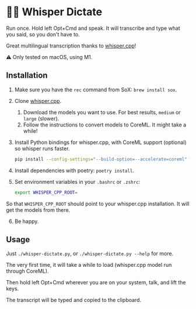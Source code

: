 # ✍🏼 Whisper Dictate

Run once. Hold left Opt+Cmd and speak. It will transcribe and type what you said, so you don't have to.

Great multilingual transcription thanks to [whisper.cpp](https://github.com/ggerganov/whisper.cpp)!

⚠️ Only tested on macOS, using M1.

## Installation

1. Make sure you have the `rec` command from SoX: `brew install sox`.
2. Clone [whisper.cpp](https://github.com/ggerganov/whisper.cpp#quick-start).

   1. Download the models you want to use. For best results, `medium` or `large` (slower).
   2. Follow the instructions to convert models to CoreML. It might take a while!

3. Install Python bindings for whisper.cpp, with CoreML support (optional) so whisper runs faster.

   ```bash
   pip install --config-settings="--build-option=--accelerate=coreml" whisper-cpp-pybind
   ````

4. Install dependencies with poetry: `poetry install`.

5. Set environment variables in your `.bashrc` or `.zshrc`:

   ```bash
   export WHISPER_CPP_ROOT=
   ```

  So that `WHISPER_CPP_ROOT` should point to your whisper.cpp installation. It will get the models from there.

6. Be happy.

## Usage

Just `./whisper-dictate.py`, or `./whisper-dictate.py --help` for more.

The very first time, it will take a while to load (whisper.cpp model run through CoreML).

Then hold left Opt+Cmd wherever you are on your system, talk, and lift the keys.

The transcript will be typed and copied to the clipboard.
